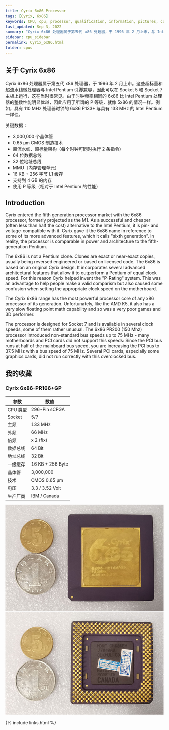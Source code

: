 ```yaml
---
title: Cyrix 6x86 Processor
tags: [Cyrix, 6x86]
keywords: CPU, cpu, processor, qualification, information, pictures, core, frequency, chip packaging, packaging, cpu info, x86, collection, amd, cyrix, harris, ibm, idt, iit, intel, motorola, nec, sgs, sgs-thomson, siemens, ST, signetics, mhs, ti, texas instruments, ulsi, umc, weitek, zilog, 808x, 8085, 8088, 8086, 80188, 80186, 80286, 286, 80386, 386, i386, Am386, 386sx, 386dx, 486, i486, 586, 486sx, 486dx, overdrive, 487, pentium, 586, 5x86, 386dlc, 386slc, 486dx2, mmx, ppro, pentium-pro, pro, athlon, duron, z80, dirk oppelt, dirk, oppelt, engineering, sample, samples
last_updated: Sep 3, 2022
summary: "Cyrix 6x86 处理器属于第五代 x86 处理器，于 1996 年 2 月上市，与 Intel Pentium 引脚兼容。"
sidebar: cpu_sidebar
permalink: Cyrix_6x86.html
folder: cpus
---
```


## 关于 Cyrix 6x86

Cyrix 6x86 处理器属于第五代 x86 处理器，于 1996 年 2 月上市。这些超标量和超流水线微处理器与 Intel Pentium 引脚兼容，因此可以在 Socket 5 和 Socket 7 主板上运行，这在当时很常见。由于时钟频率相同的 6x86 比 Intel Pentium 处理器的整数性能明显优越，因此应用了所谓的 P 等级，就像 5x86 的情况一样。例如，具有 110 MHz 处理器时钟的 6x86 P133+ 与具有 133 MHz 的 Intel Pentium 一样快。

关键数据：
 - 3,000,000 个晶体管
 - 0.65 µm CMOS 制造技术
 - 超流水线、超标量架构（每个时钟可同时执行 2 条指令）
 - 64 位数据总线
 - 32 位地址总线
 - MMU（内存管理单元）
 - 16 KB + 256 字节 L1 缓存
 - 支持到 4 GB 的内存
 - 使用 P 等级（相对于 Intel Pentium 的性能）

## Introduction

Cyrix entered the fifth generation processor market with the 6x86 processor, formerly projected as the M1. As a successful and cheaper (often less than half the cost) alternative to the Intel Pentium, it is pin- and voltage-compatible with it. Cyrix gave it the 6x86 name in reference to some of its more advanced features, which it calls "sixth generation". In reality, the processor is comparable in power and architecture to the fifth-generation Pentium.
 
The 6x86 is not a Pentium clone. Clones are exact or near-exact copies, usually being reversed engineered or based on licensed code. The 6x86 is based on an original Cyrix design. It incorporates several advanced architectural features that allow it to outperform a Pentium of equal clock speed. For this reason Cyrix helped invent the "P-Rating" system. This was an advantage to help people make a valid comparism but also caused some confusion when setting the appropriate clock speed on the motherboard.
 
The Cyrix 6x86 range has the most powerful processor core of any x86 processor of its generation. Unfortunately, like the AMD K5, it also has a very slow floating point math capability and so was a very poor games and 3D performer.
 
The processor is designed for Socket 7 and is available in several clock speeds, some of them rather unusual. The 6x86 PR200 (150 Mhz) processor introduced non-standard bus speeds up to 75 MHz - many motherboards and PCI cards did not support this speeds: Since the PCI bus runs at half of the mainboard bus speed, you are increasing the PCI bus to 37.5 MHz with a bus speed of 75 MHz. Several PCI cards, especially some graphics cards, did not run correctly with this overclocked bus.

## 我的收藏

### Cyrix 6x86-PR166+GP

| 参数 | 数值 |
| ------ | ------ |
| CPU 类型 | 296-Pin sCPGA |
| Socket | 5/7 |
| 主频 | 133 MHz |
| 外频 | 66 MHz |
| 倍频 | x 2 (fix) |
| 数据总线 | 64 Bit |
| 地址总线 | 32 Bit |
| 一级缓存 | 16 KB + 256 Byte |
| 晶体管 | 3,000,000 |
| 技术 | CMOS 0.65 µm |
| 电压 | 3.3 / 3.52 Volt |
| 生产厂商 | IBM / Canada |

![Cyrix 6x86-PR166+GP 正面](/images/cpus/Cyrix/Cyrix_6x86-PR166+GP_1.jpg)
![Cyrix 6x86-PR166+GP 反面](/images/cpus/Cyrix/Cyrix_6x86-PR166+GP_2.jpg)

{% include links.html %}

